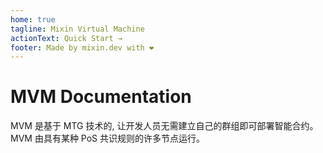 ```yaml
---
home: true
tagline: Mixin Virtual Machine
actionText: Quick Start →
footer: Made by mixin.dev with ❤️
---
```


# MVM Documentation 

MVM 是基于 MTG 技术的, 让开发人员无需建立自己的群组即可部署智能合约。MVM 由具有某种 PoS 共识规则的许多节点运行。
